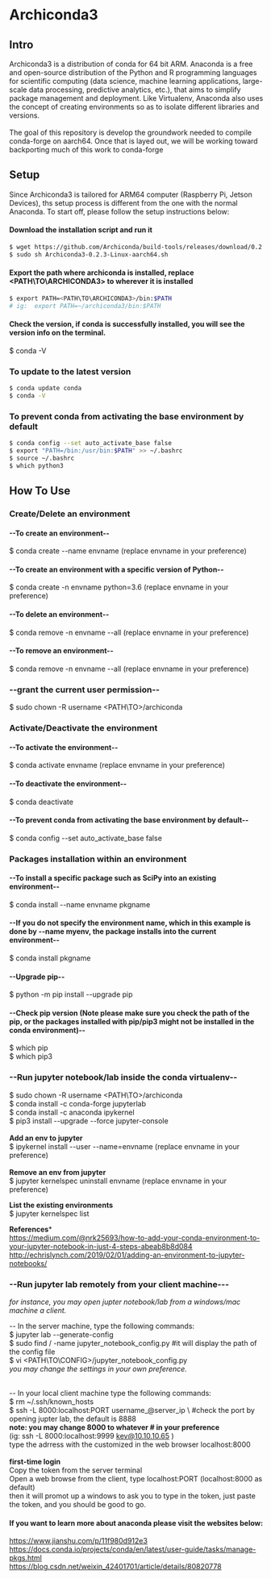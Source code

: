 # Archiconda3

## Intro

Archiconda3 is a distribution of conda for 64 bit ARM. Anaconda is a free and open-source distribution of the Python and R programming languages for scientific computing (data science, machine learning applications, large-scale data processing, predictive analytics, etc.), that aims to simplify package management and deployment. Like Virtualenv, Anaconda also uses the concept of creating environments so as to isolate different libraries and versions. \
 \
The goal of this repository is develop the groundwork needed to compile conda-forge on aarch64. Once that is layed out, we will be working toward backporting much of this work to conda-forge

## Setup

Since Archiconda3 is tailored for ARM64 computer (Raspberry Pi, Jetson Devices), ths setup process is different from the one with the normal Anaconda. To start off, please follow the setup instructions below:

#### Download the installation script and run it
```bash
$ wget https://github.com/Archiconda/build-tools/releases/download/0.2.3/Archiconda3-0.2.3-Linux-aarch64.sh
$ sudo sh Archiconda3-0.2.3-Linux-aarch64.sh
```

#### Export the path where archiconda is installed, replace <PATH\TO\ARCHICONDA3> to wherever it is installed
```bash
$ export PATH=<PATH\TO\ARCHICONDA3>/bin:$PATH
# ig:  export PATH=~/archiconda3/bin:$PATH
```

#### Check the version, if conda is successfully installed, you will see the version info on the terminal.
$ conda -V

### To update to the latest version
```bash
$ conda update conda
$ conda -V
```

### To prevent conda from activating the base environment by default

```bash
$ conda config --set auto_activate_base false
$ export "PATH=/bin:/usr/bin:$PATH" >> ~/.bashrc
$ source ~/.bashrc
$ which python3
```

## How To Use

### Create/Delete an environment

#### --To create an environment--

$ conda create --name envname (replace envname in your preference)

#### --To create an environment with a specific version of Python--

$ conda create -n envname python=3.6 (replace envname in your preference)
 
#### --To delete an environment--

$ conda remove -n envname --all (replace envname in your preference)

#### --To remove an environment--

$ conda remove -n envname --all (replace envname in your preference)

### --grant the current user permission--

$ sudo chown -R username <PATH\TO>/archiconda

### Activate/Deactivate the environment

#### --To activate the environment--

$ conda activate envname (replace envname in your preference)

#### --To deactivate the environment--

$ conda deactivate

#### --To prevent conda from activating the base environment by default--

$ conda config --set auto_activate_base false

### Packages installation within an environment

#### --To install a specific package such as SciPy into an existing environment--

$ conda install --name envname pkgname

#### --If you do not specify the environment name, which in this example is done by --name myenv, the package installs into the current environment--

$ conda install pkgname

#### --Upgrade pip--

$ python -m pip install --upgrade pip

#### --Check pip version (Note please make sure you check the path of the pip, or the packages installed with pip/pip3 might not be installed in the conda environment)--

$ which pip \
$ which pip3

### --Run jupyter notebook/lab inside the conda virtualenv--

$ sudo chown -R username <PATH\TO>/archiconda \
$ conda install -c conda-forge jupyterlab \
$ conda install -c anaconda ipykernel \
$ pip3 install --upgrade --force jupyter-console \
 \
**Add an env to jupyter** \
$ ipykernel install --user --name=envname (replace envname in your preference) \
 \
**Remove an env from jupyter** \
$ jupyter kernelspec uninstall envname (replace envname in your preference)

**List the existing environments** \
$ jupyter kernelspec list

**References*** \
https://medium.com/@nrk25693/how-to-add-your-conda-environment-to-your-jupyter-notebook-in-just-4-steps-abeab8b8d084 \
http://echrislynch.com/2019/02/01/adding-an-environment-to-jupyter-notebooks/

### --Run jupyter lab remotely from your client machine---

*for instance, you may open jupter notebook/lab from a windows/mac machine a client.*

-- In the server machine, type the following commands: \
$ jupyter lab --generate-config \
$ sudo find / -name jupyter_notebook_config.py #it will display the path of the config file \
$ vi <PATH\TO\CONFIG>/jupyter_notebook_config.py \
*you may change the settings in your own preference.*

 \
-- In your local client machine type the following commands: \
$ rm ~/.ssh/known_hosts \
$ ssh -L 8000:localhost:PORT username_@server_ip \ #check the port by opening jupter lab, the default is 8888 \
**note: you may change 8000 to whatever # in your preference** \
(ig: ssh -L 8000:localhost:9999 kev@10.10.10.65 ) \
type the adrress with the customized in the web browser localhost:8000 \
 \
**first-time login** \
Copy the token from the server terminal \
Open a web browse from the client, type localhost:PORT (localhost:8000 as default) \
then it will promot up a windows to ask you to type in the token, just paste the token, and you should be good to go.

#### If you want to learn more about anaconda please visit the websites below:

https://www.jianshu.com/p/11f980d912e3 \
https://docs.conda.io/projects/conda/en/latest/user-guide/tasks/manage-pkgs.html \
https://blog.csdn.net/weixin_42401701/article/details/80820778

